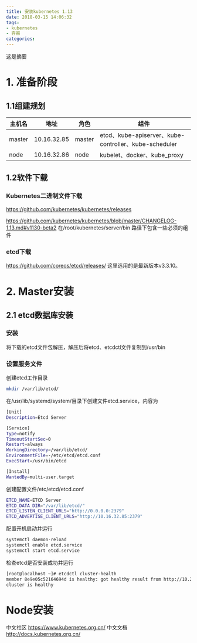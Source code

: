 ```yaml
---
title: 安装kubernetes 1.13
date: 2018-03-15 14:06:32
tags: 
- kubernetes
- 容器
categories:
---
```

这是摘要
<!-- more -->

# 1. 准备阶段
## 1.1组建规划
主机名|地址|角色|组件 |
--|--|--|--
master|10.16.32.85|master|etcd、kube-apiserver、kube-controller、kube-scheduler
node|10.16.32.86|node|kubelet、docker、kube_proxy
## 1.2软件下载
### Kubernetes二进制文件下载
https://github.com/kubernetes/kubernetes/releases

https://github.com/kubernetes/kubernetes/blob/master/CHANGELOG-1.13.md#v1130-beta2
在/root/kubernetes/server/bin 路径下包含一些必须的组件
### etcd下载
https://github.com/coreos/etcd/releases/
这里选用的是最新版本v3.3.10。
# 2. Master安装
## 2.1 etcd数据库安装
### 安装
将下载的etcd文件包解压，解压后将etcd、etcdctl文件复制到/usr/bin
### 设置服务文件
创建etcd工作目录
```bash
mkdir /var/lib/etcd/
```
在/usr/lib/systemd/system/目录下创建文件etcd.service，内容为
```bash
[Unit]
Description=Etcd Server

[Service]
Type=notify
TimeoutStartSec=0
Restart=always
WorkingDirectory=/var/lib/etcd/
EnvironmentFile=-/etc/etcd/etcd.conf
ExecStart=/usr/bin/etcd 

[Install]
WantedBy=multi-user.target
```
创建配置文件/etc/etcd/etcd.conf
```bash
ETCD_NAME=ETCD Server
ETCD_DATA_DIR="/var/lib/etcd/"
ETCD_LISTEN_CLIENT_URLS="http://0.0.0.0:2379"
ETCD_ADVERTISE_CLIENT_URLS="http://10.16.32.85:2379"
```
配置开机启动并运行
```bash
systemctl daemon-reload
systemctl enable etcd.service
systemctl start etcd.service
```
检查etcd是否安装成功并运行
```bash
[root@localhost ~]# etcdctl cluster-health
member 8e9e05c52164694d is healthy: got healthy result from http://10.2.8.130:2379
cluster is healthy
```

# Node安装

中文社区
https://www.kubernetes.org.cn/
中文文档
http://docs.kubernetes.org.cn/